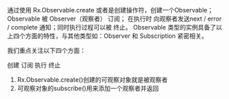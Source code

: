 ﻿通过使用 Rx.Observable.create 或者是创建操作符，创建一个Observable； 
Observable 被 Observer（观察者） 订阅； 
在执行时 向观察者发送next / error / complete 通知；同时执行过程可以被 终止。 
Observable 类型的实例具备了以上四个方面的特性，与其他类型如：Observer 和 Subscription 紧密相关。

我们重点关注以下四个方面：

创建
订阅
执行
终止









1. Rx.Observable.create()创建的可观察对象就是被观察者
2. 可观察对象的subscribe()用来添加一个观察者并返回
 